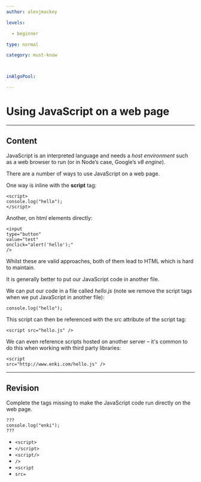 ```yaml
---
author: alexjmackey

levels:

  - beginner

type: normal

category: must-know



inAlgoPool:

---
```


# Using JavaScript on a web page

---
## Content

JavaScript is an interpreted language and needs a *host environment* such as a web browser to run (or in Node’s case, Google’s *v8 engine*).

There are a number of ways to use JavaScript on a web page.

One way is inline with the **script** tag:

```
<script>
console.log("hello");
</script>
```

Another, on html elements directly: 
```
<input
type="button" 
value="test" 
onclick="alert('hello');" 
/>
```

Whilst these are valid approaches, both of them lead to HTML which is hard to maintain.

It is generally better to put our JavaScript code in another file.

We can put our code in a file called *hello.js* (note we remove the script tags when we put JavaScript in another file):

```
console.log("hello");

```

This script can then be referenced with the src attribute of the script tag:

```
<script src="hello.js" />
```
We can even reference scripts hosted on another server – it's common to do this when working with third party libraries:

```
<script 
src="http://www.enki.com/hello.js" />
```

---
## Revision

Complete the tags missing to make the JavaScript code run directly on the web page.

```
???
console.log("enki");
???
```


* `<script>`
* `</script>`
* `<script/>`
* `/>`
* `<script`
* `src=`

